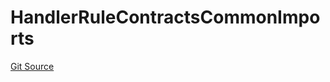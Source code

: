 # HandlerRuleContractsCommonImports
[Git Source](https://github.com/thrackle-io/rules-engine/blob/ea7b4b1d8c8b9c92a6391cd0b67fbb323cf4419d/src/client/token/handler/ruleContracts/HandlerRuleContractsCommonImports.sol)


